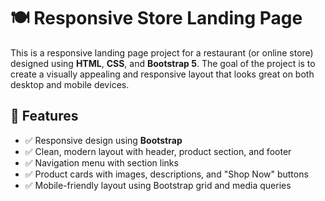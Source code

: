 # 🍽️ Responsive Store Landing Page

This is a responsive landing page project for a restaurant (or online store) designed using **HTML**, **CSS**, and **Bootstrap 5**. The goal of the project is to create a visually appealing and responsive layout that looks great on both desktop and mobile devices.

## 🚀 Features

- ✅ Responsive design using **Bootstrap**
- ✅ Clean, modern layout with header, product section, and footer
- ✅ Navigation menu with section links
- ✅ Product cards with images, descriptions, and "Shop Now" buttons
- ✅ Mobile-friendly layout using Bootstrap grid and media queries
